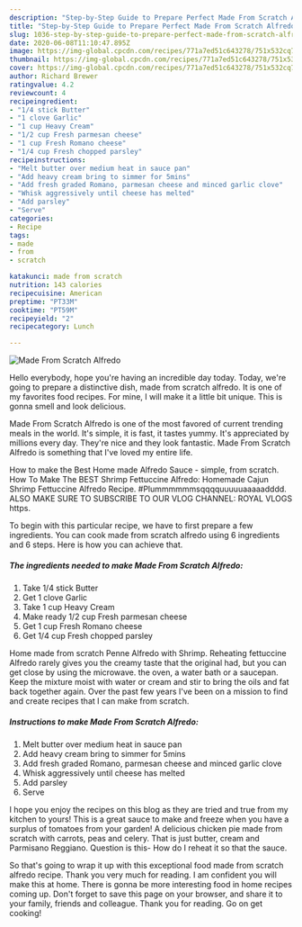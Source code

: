 ```yaml
---
description: "Step-by-Step Guide to Prepare Perfect Made From Scratch Alfredo"
title: "Step-by-Step Guide to Prepare Perfect Made From Scratch Alfredo"
slug: 1036-step-by-step-guide-to-prepare-perfect-made-from-scratch-alfredo
date: 2020-06-08T11:10:47.895Z
image: https://img-global.cpcdn.com/recipes/771a7ed51c643278/751x532cq70/made-from-scratch-alfredo-recipe-main-photo.jpg
thumbnail: https://img-global.cpcdn.com/recipes/771a7ed51c643278/751x532cq70/made-from-scratch-alfredo-recipe-main-photo.jpg
cover: https://img-global.cpcdn.com/recipes/771a7ed51c643278/751x532cq70/made-from-scratch-alfredo-recipe-main-photo.jpg
author: Richard Brewer
ratingvalue: 4.2
reviewcount: 4
recipeingredient:
- "1/4 stick Butter"
- "1 clove Garlic"
- "1 cup Heavy Cream"
- "1/2 cup Fresh parmesan cheese"
- "1 cup Fresh Romano cheese"
- "1/4 cup Fresh chopped parsley"
recipeinstructions:
- "Melt butter over medium heat in sauce pan"
- "Add heavy cream bring to simmer for 5mins"
- "Add fresh graded Romano, parmesan cheese and minced garlic clove"
- "Whisk aggressively until cheese has melted"
- "Add parsley"
- "Serve"
categories:
- Recipe
tags:
- made
- from
- scratch

katakunci: made from scratch 
nutrition: 143 calories
recipecuisine: American
preptime: "PT33M"
cooktime: "PT59M"
recipeyield: "2"
recipecategory: Lunch

---
```



![Made From Scratch Alfredo](https://img-global.cpcdn.com/recipes/771a7ed51c643278/751x532cq70/made-from-scratch-alfredo-recipe-main-photo.jpg)

Hello everybody, hope you're having an incredible day today. Today, we're going to prepare a distinctive dish, made from scratch alfredo. It is one of my favorites food recipes. For mine, I will make it a little bit unique. This is gonna smell and look delicious.

Made From Scratch Alfredo is one of the most favored of current trending meals in the world. It's simple, it is fast, it tastes yummy. It's appreciated by millions every day. They're nice and they look fantastic. Made From Scratch Alfredo is something that I've loved my entire life.

How to make the Best Home made Alfredo Sauce - simple, from scratch. How To Make The BEST Shrimp Fettuccine Alfredo: Homemade Cajun Shrimp Fettuccine Alfredo Recipe. #Plummmmmmsqqqquuuuuaaaaadddd. ALSO MAKE SURE TO SUBSCRIBE TO OUR VLOG CHANNEL: ROYAL VLOGS https.


To begin with this particular recipe, we have to first prepare a few ingredients. You can cook made from scratch alfredo using 6 ingredients and 6 steps. Here is how you can achieve that.

<!--inarticleads1-->

##### The ingredients needed to make Made From Scratch Alfredo:

1. Take 1/4 stick Butter
1. Get 1 clove Garlic
1. Take 1 cup Heavy Cream
1. Make ready 1/2 cup Fresh parmesan cheese
1. Get 1 cup Fresh Romano cheese
1. Get 1/4 cup Fresh chopped parsley


Home made from scratch Penne Alfredo with Shrimp. Reheating fettuccine Alfredo rarely gives you the creamy taste that the original had, but you can get close by using the microwave. the oven, a water bath or a saucepan. Keep the mixture moist with water or cream and stir to bring the oils and fat back together again. Over the past few years I&#39;ve been on a mission to find and create recipes that I can make from scratch. 

<!--inarticleads2-->

##### Instructions to make Made From Scratch Alfredo:

1. Melt butter over medium heat in sauce pan
1. Add heavy cream bring to simmer for 5mins
1. Add fresh graded Romano, parmesan cheese and minced garlic clove
1. Whisk aggressively until cheese has melted
1. Add parsley
1. Serve


I hope you enjoy the recipes on this blog as they are tried and true from my kitchen to yours! This is a great sauce to make and freeze when you have a surplus of tomatoes from your garden! A delicious chicken pie made from scratch with carrots, peas and celery. That is just butter, cream and Parmisano Reggiano. Question is this- How do I reheat it so that the sauce. 

So that's going to wrap it up with this exceptional food made from scratch alfredo recipe. Thank you very much for reading. I am confident you will make this at home. There is gonna be more interesting food in home recipes coming up. Don't forget to save this page on your browser, and share it to your family, friends and colleague. Thank you for reading. Go on get cooking!
